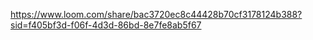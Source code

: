 https://www.loom.com/share/bac3720ec8c44428b70cf3178124b388?sid=f405bf3d-f06f-4d3d-86bd-8e7fe8ab5f67
